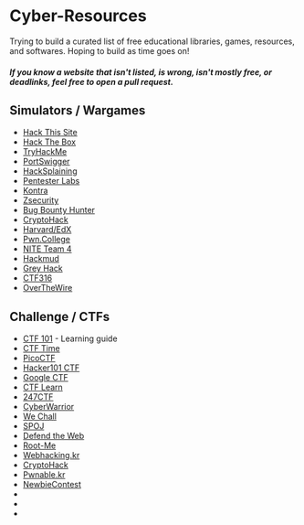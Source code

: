 # Cyber-Resources

Trying to build a curated list of free educational libraries, games, resources, and softwares. Hoping to build as time goes on!

#### *If you know a website that isn't listed, is wrong, isn't mostly free, or deadlinks, feel free to open a pull request.*

## Simulators / Wargames

- [Hack This Site](https://hackthissite.org/)
- [Hack The Box](https://www.hackthebox.com/)
- [TryHackMe](https://tryhackme.com/)
- [PortSwigger](https://portswigger.net/web-security)
- [HackSplaining](https://www.hacksplaining.com/lessons)
- [Pentester Labs](https://freedomhacker.net/out/Pentesterlab)
- [Kontra](https://application.security/)
- [Zsecurity](https://zsecurity.org/hacking-and-security/)
- [Bug Bounty Hunter](https://www.bugbountyhunter.com/training/)
- [CryptoHack](https://cryptohack.org/)
- [Harvard/EdX](https://www.edx.org/course/subject/computer-science)
- [Pwn.College](https://pwn.college/)
- [NITE Team 4](https://www.niteteam4.com/)
- [Hackmud](https://www.hackmud.com/)
- [Grey Hack](https://greyhackgame.com/)
- [CTF316](https://316ctf.com/)
- [OverTheWire](https://overthewire.org/wargames/)

## Challenge / CTFs

- [CTF 101](https://ctf101.org/) - Learning guide
- [CTF Time](https://ctftime.org/ctfs/)
- [PicoCTF](https://www.picoctf.org/)
- [Hacker101 CTF](https://ctf.hacker101.com/)
- [Google CTF](https://capturetheflag.withgoogle.com)
- [CTF Learn](https://ctflearn.com/)
- [247CTF](https://247ctf.com/)
- [CyberWarrior](https://www.cyberwarrior.com/ctf/)
- [We Chall](https://www.wechall.net/)
- [SPOJ](https://www.spoj.com/)
- [Defend the Web](https://defendtheweb.net/)
- [Root-Me](https://www.root-me.org/)
- [Webhacking.kr](https://webhacking.kr/)
- [CryptoHack](https://cryptohack.org/)
- [Pwnable.kr](http://pwnable.kr/)
- [NewbieContest](https://www.newbiecontest.org/)
- 
- 
- 

